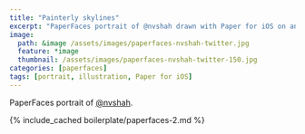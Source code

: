 ```yaml
---
title: "Painterly skylines"
excerpt: "PaperFaces portrait of @nvshah drawn with Paper for iOS on an iPad."
image: 
  path: &image /assets/images/paperfaces-nvshah-twitter.jpg 
  feature: *image
  thumbnail: /assets/images/paperfaces-nvshah-twitter-150.jpg
categories: [paperfaces]
tags: [portrait, illustration, Paper for iOS]
---
```


PaperFaces portrait of [@nvshah](https://twitter.com/nvshah).

{% include_cached boilerplate/paperfaces-2.md %}
